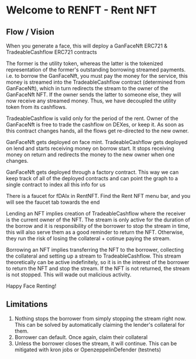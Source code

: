 # Welcome to RENFT - Rent NFT

## Flow / Vision

When you generate a face, this will deploy a GanFaceNft ERC721 & TradeableCashflow ERC721 contracts

The former is the utility token, whereas the latter is the tokenized representation of the former's outstanding borrowing streamed payments. i.e. to borrow the GanFaceNft, you must pay the money for the service, this money is streamed into the TradeableCashflow contract (determined from GanFaceNft), which in turn redirects the stream to the owner of the GanFaceNft NFT. If the owner sends the latter to someone else, they will now receive any streamed money. Thus, we have decoupled the utility token from its cashflows.

TradeableCashflow is valid only for the period of the rent. Owner of the GanFaceNft is free to trade the cashflow on DEXes, or keep it. As soon as this contract changes hands, all the flows get re-directed to the new owner.

GanFaceNft gets deployed on face mint. TradeableCashflow gets deployed on lend and starts receiving money on borrow start. It stops receiving money on return and redirects the money to the new owner when one changes.

GanFaceNft gets deployed through a factory contract. This way we can keep track of all of the deployed contracts and can point the graph to a single contract to index all this info for us

There is a faucet for fDAIx in RentNFT. Find the Rent NFT menu bar, and you will see the faucet tab towards the end

Lending an NFT implies creation of TradeableCashflow where the receiver is the current owner of the NFT. The stream is only active for the duration of the borrow and it is responsibility of the borrower to stop the stream in time, this will also serve them as a good reminder to return the NFT. Otherwise, they run the risk of losing the collateral + cotinue paying the stream.

Borrowing an NFT implies transferring the NFT to the borrower, collecting the collateral and setting up a stream to TradeableCashflow. This stream theoretically can be active indefinitely, so it is in the interest of the borrower to return the NFT and stop the stream. If the NFT is not returned, the stream is not stopped. This will wade out malicious activity.

Happy Face Renting!

## Limitations

1. Nothing stops the borrower from simply stopping the stream right now. This can be solved by automatically claiming the lender's collateral for them.
2. Borrower can default. Once again, claim their collateral
3. Unless the borrower closes the stream, it will continue. This can be mitigated with kron jobs or OpenzeppelinDefender (testnets)

